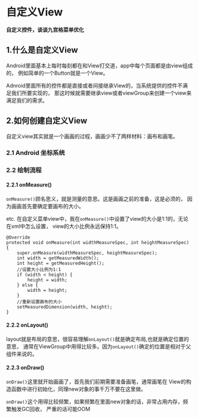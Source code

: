 # 自定义View
**自定义控件，谈谈九宫格菜单优化<br>**

## 1.什么是自定义View
Android里面基本上每时每刻都在和View打交道，app中每个页面都是由view组成的，
例如简单的一个Button就是一个View。

Adnroid里面所有的控件都是直接或者间接继承View的，当系统提供的控件不满足我们所要实现的，
那这时候就需要继承view或者viewGroup来创建一个view来满足我们的需求。

## 2.如何创建自定义View
自定义view其实就是一个画画的过程，画画少不了两样材料：画布和画笔。

### 2.1 Android 坐标系统

### 2.2 绘制流程

#### 2.2.1 onMeasure()
`onMeasure()`顾名思义，就是测量的意思。这是画画之前的准备，这是必须的，
因为画画首先要确定要画布的大小。

etc.
在自定义菜单view中，我在`onMeasure()`中设置了view的大小是1:1的，无论在xml中怎么设置，
view的大小比例永远保持1:1。

```
@Override
protected void onMeasure(int widthMeasureSpec, int heightMeasureSpec) {
    super.onMeasure(widthMeasureSpec, heightMeasureSpec);
    int width = getMeasuredWidth();
    int height = getMeasuredHeight();
    //设置大小比例为1:1
    if (width < height) {
        height = width;
    } else {
        width = height;
    }
    //重新设置画布的大小
    setMeasuredDimension(width, height);
}
```

#### 2.2.2 onLayout()
layout就是布局的意思，很容易理解`onLayout()`就是确定布局,也就是确定位置的意思，
通常在ViewGroup中用得比较多。因为`onLayout()`确定的位置是相对于父组件来说的。

#### 2.2.3 onDraw()
`onDraw()`这里就开始画画了，首先我们前期需要准备画笔，通常画笔在
View的构造函数中进行初始化，同理new对象的事千万不要在这里做。

`onDraw()`这个用得比较频繁，如果频繁在里面new对象的话，非常占用内存，频繁触发GC回收，
严重的话可能OOM
